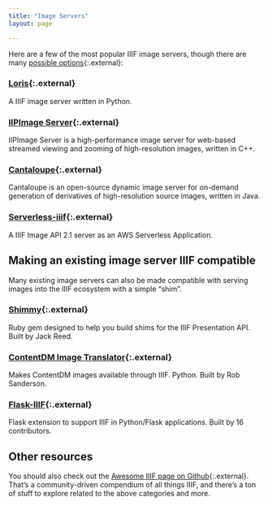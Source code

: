 ```yaml
---
title: "Image Servers"
layout: page

---
```


Here are a few of the most popular IIIF image servers, though there are many [possible options](https://github.com/IIIF/awesome-iiif){:.external}:

### [Loris](https://github.com/loris-imageserver/loris){:.external}

A IIIF image server written in Python.

### [IIPImage Server](http://iipimage.sourceforge.net/documentation/server/){:.external}

IIPImage Server is a high-performance image server for web-based streamed viewing and zooming of high-resolution images, written in C++.

### [Cantaloupe](https://cantaloupe-project.github.io/){:.external}

Cantaloupe is an open-source dynamic image server for on-demand generation of derivatives of high-resolution source images, written in Java.

### [Serverless-iiif](https://github.com/nulib/serverless-iiif){:.external}

A IIIF Image API 2.1 server as an AWS Serverless Application.

## Making an existing image server IIIF compatible

Many existing image servers can also be made compatible with serving images into the IIIF ecosystem with a simple “shim”.

### [Shimmy](https://github.com/mejackreed/shimmy){:.external}

Ruby gem designed to help you build shims for the IIIF Presentation API. Built by Jack Reed.

### [ContentDM Image Translator](https://github.com/azaroth42/pi3f/tree/master/shims/ContentDM){:.external}

Makes ContentDM images available through IIIF. Python. Built by Rob Sanderson.

### [Flask-IIIF](https://github.com/inveniosoftware/flask-iiif){:.external}

Flask extension to support IIIF in Python/Flask applications. Built by 16 contributors.

## Other resources

You should also check out the [Awesome IIIF page on Github](https://github.com/IIIF/awesome-iiif){:.external}. That’s a community-driven compendium of all things IIIF, and there’s a ton of stuff to explore related to the above categories and more.
